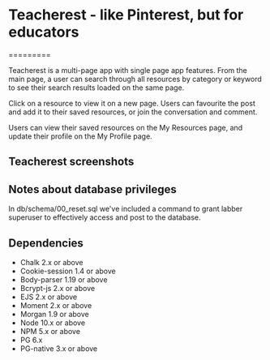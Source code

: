 # Teacherest - like Pinterest, but for educators
=========

Teacherest is a multi-page app with single page app features. From the main page, a user can search through all resources by category or keyword to see their search results loaded on the same page. 

Click on a resource to view it on a new page. Users can favourite the post and add it to their saved resources, or join the conversation and comment.

Users can view their saved resources on the My Resources page, and update their profile on the My Profile page.


## Teacherest screenshots


## Notes about database privileges

In db/schema/00_reset.sql we've included a command to grant labber superuser to effectively access and post to the database.

## Dependencies

- Chalk 2.x or above
- Cookie-session 1.4 or above
- Body-parser 1.19 or above
- Bcrypt-js 2.x or above
- EJS 2.x or above
- Moment 2.x or above
- Morgan 1.9 or above
- Node 10.x or above
- NPM 5.x or above
- PG 6.x
- PG-native 3.x or above

